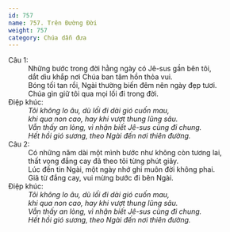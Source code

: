 ```yaml
---
id: 757
name: 757. Trên Đường Đời
weight: 757
category: Chúa dẫn đưa
---
```

<dl><dt>Câu 1:</dt><dd data-verse="1">Những bước trong đời hằng ngày có Jê-sus gần bên tôi, <br/>dắt dìu khắp nơi Chúa ban tâm hồn thỏa vui. <br/>Bóng tối tan rồi, Ngài thường biến đêm nên ngày đẹp tươi. <br/>Chúa gìn giữ tôi qua mọi lối đi trong đời. </dd><dt>Điệp khúc:</dt><dd data-chorus="1"><em>Tôi không lo âu, dù lối đi dài gió cuốn mau, <br/>khi qua non cao, hay khi vượt thung lũng sâu. <br/>Vẫn thấy an lòng, vì nhận biết Jê-sus cùng đi chung. <br/>Hết hồi gió sương, theo Ngài đến nơi thiên đường. </em></dd><dt>Câu 2:</dt><dd data-verse="2">Có những năm dài một mình bước như không còn tương lai, <br/>thất vọng đắng cay đã theo tôi từng phút giây. <br/>Lúc đến tin Ngài, một ngày nhớ ghi muôn đời không phai. <br/>Giã từ đắng cay, vui mừng bước đi bên Ngài. </dd><dt>Điệp khúc:</dt><dd data-chorus="1"><em>Tôi không lo âu, dù lối đi dài gió cuốn mau, <br/>khi qua non cao, hay khi vượt thung lũng sâu. <br/>Vẫn thấy an lòng, vì nhận biết Jê-sus cùng đi chung. <br/>Hết hồi gió sương, theo Ngài đến nơi thiên đường. </em></dd></dl>
